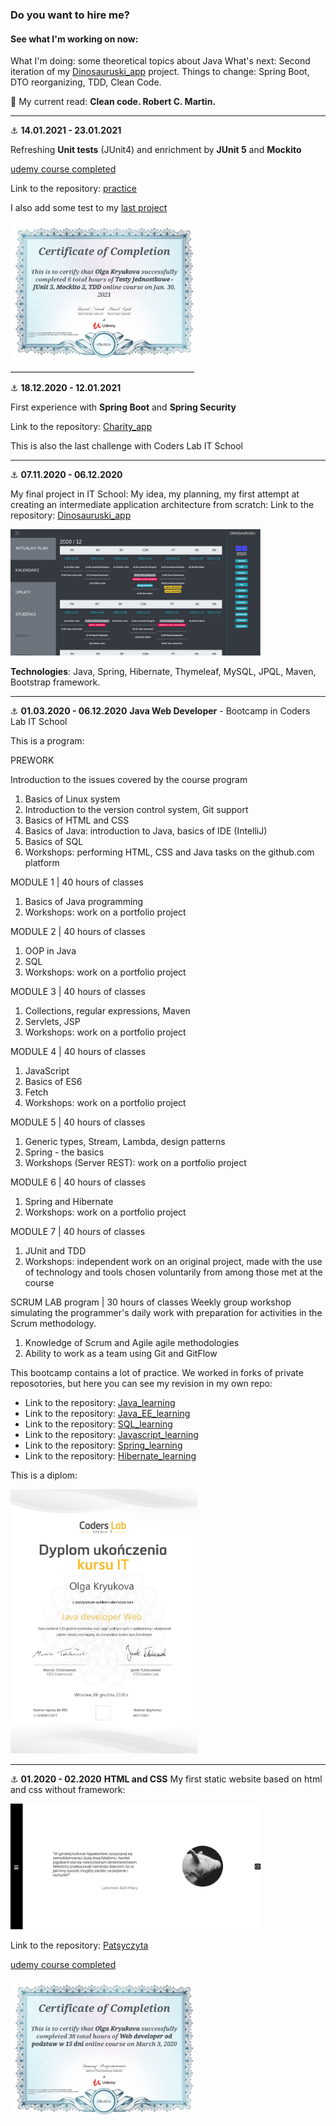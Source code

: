 ### Do you want to hire me?
#### See what I'm working on now:

What I'm doing: some theoretical topics about Java
What's next: Second iteration of my [Dinosauruski_app](https://github.com/Elton-John/Dinosauruski_app) project. Things to change: Spring Boot, DTO reorganizing, TDD, Clean Code.

:green_book: My current read: **Clean code. Robert C. Martin.**

______________________________________________

:anchor: **14.01.2021 - 23.01.2021**

Refreshing **Unit tests** (JUnit4)  and enrichment by **JUnit 5** and **Mockito**

[udemy course completed](https://www.udemy.com/share/101MA3AEMZcVpVRHwB/) 

Link to the repository: [practice](https://github.com/Elton-John/Unit_test_learning)

I also add some test to my [last project](https://github.com/Elton-John/Charity_app/commit/6f0d1be692de3bef6afaa6855d6fa3d8689338c3#diff-9386bc94184896eedbc113e0713c62b0da183de75874f1024846ae58b968f92f)

<img src="https://github.com/Elton-John/Dear_recruiter_See_my_learning_path/blob/main/UC-4ff19a65-69b3-477d-99cd-d99f6231a5ed.jpg" alt="drawing" width="300"/>
______________________________________________

:anchor: **18.12.2020 - 12.01.2021**

First experience with **Spring Boot** and **Spring Security**

Link to the repository: [Charity_app](https://github.com/Elton-John/Charity_app) 

This is also the last challenge with Coders Lab IT School
______________________________________________
:anchor: **07.11.2020 - 06.12.2020**

My final project in IT School:
My idea, my planning, my first attempt at creating an intermediate application architecture from scratch:
Link to the repository: [Dinosauruski_app](https://github.com/Elton-John/Dinosauruski_app) 

<img src="https://github.com/Elton-John/Dinosauruski_app/blob/main/demoViews/cal-after-change.png" alt="drawing" width="400"/>

**Technologies**: Java, Spring, Hibernate, Thymeleaf, MySQL, JPQL, Maven, Bootstrap framework.
______________________________________________
:anchor: **01.03.2020 - 06.12.2020**
**Java Web Developer** - Bootcamp in Coders Lab IT School

This is a program:

PREWORK

Introduction to the issues covered by the course program

1. Basics of Linux system
2. Introduction to the version control system, Git support
3. Basics of HTML and CSS
4. Basics of Java: introduction to Java, basics of IDE (IntelliJ)
5. Basics of SQL
6. Workshops: performing HTML, CSS and Java tasks on the github.com platform

MODULE 1 | 40 hours of classes
1. Basics of Java programming
2. Workshops: work on a portfolio project

MODULE 2 | 40 hours of classes
1. OOP in Java
2. SQL
3. Workshops: work on a portfolio project

MODULE 3 | 40 hours of classes
1. Collections, regular expressions, Maven
2. Servlets, JSP
3. Workshops: work on a portfolio project

MODULE 4 | 40 hours of classes
1. JavaScript
2. Basics of ES6
3. Fetch
4. Workshops: work on a portfolio project

MODULE 5 | 40 hours of classes
1. Generic types, Stream, Lambda, design patterns
2. Spring - the basics
3. Workshops (Server REST): work on a portfolio project

MODULE 6 | 40 hours of classes
1. Spring and Hibernate
2. Workshops: work on a portfolio project

MODULE 7 | 40 hours of classes
1. JUnit and TDD
2. Workshops: independent work on an original project, made with the use of technology and tools
chosen voluntarily from among those met at the course

SCRUM LAB program | 30 hours of classes
Weekly group workshop simulating the programmer's daily work with preparation
for activities in the Scrum methodology.

1. Knowledge of Scrum and Agile agile methodologies
2. Ability to work as a team using Git and GitFlow

This bootcamp contains a lot of practice. We worked in forks of private reposotories, but here you can see my revision in my own repo:

+ Link to the repository: [Java_learning](https://github.com/Elton-John/Java_learning/tree/master/src/main/java) 
+ Link to the repository: [Java_EE_learning](https://github.com/Elton-John/Java_EE_learning) 
+ Link to the repository: [SQL_learning](https://github.com/Elton-John/SQL_learning/tree/master/src/main/java/pl/coderslab) 
+ Link to the repository: [Javascript_learning](https://github.com/Elton-John/JavaScript_learning/tree/master/src/main/webapp) 
+ Link to the repository: [Spring_learning](https://github.com/Elton-John/Simple_CMS_Spring_learning/tree/main/src/main/java/app) 
+ Link to the repository: [Hibernate_learning](https://github.com/Elton-John/Hibernate_learning/tree/main/src/main/java/com/example) 


This is a diplom:

<img src="https://github.com/Elton-John/Dear_Recruiter_See_my_learning_path/blob/main/dyplom_olga_kryukova.jpg" alt="drawing" width="300"/>

______________________________________________
:anchor: **01.2020 - 02.2020**
**HTML and CSS** 
My first static website based on html and css without framework:

<img src="https://github.com/Elton-John/patsyczyta/blob/master/patsyczyta.png" alt="drawing" width="400"/>

Link to the repository: [Patsyczyta](https://github.com/Elton-John/Dinosauruski_app) 

[udemy course completed](https://www.udemy.com/share/101WuWAEMZcVpVRHwB/) 

<img src="https://github.com/Elton-John/Dear_recruiter_See_my_learning_path/blob/main/html_css.jpg" alt="drawing" width="300"/>

